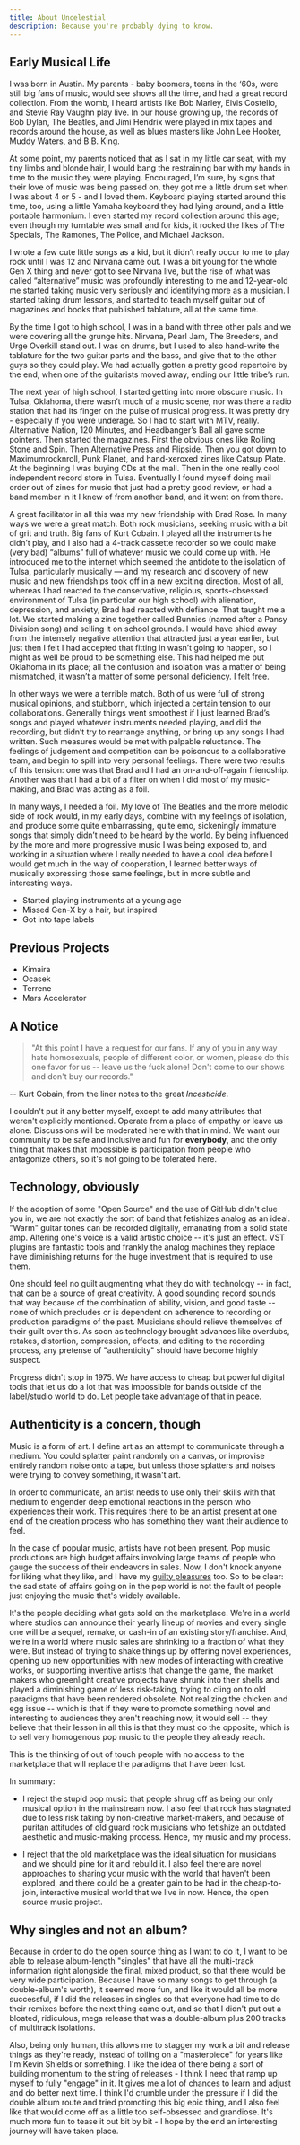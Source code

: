 ```yaml
---
title: About Uncelestial
description: Because you're probably dying to know.
---
```


## Early Musical Life

I was born in Austin. My parents - baby boomers, teens in the ‘60s, were still big fans of music,
would see shows all the time, and had a great record collection. From the womb, I
heard artists like Bob Marley, Elvis Costello, and Stevie Ray Vaughn play live. In our house 
growing up, the records of Bob Dylan, The Beatles, and Jimi Hendrix were played in mix tapes
and records around the house, as well as blues masters like John Lee Hooker, Muddy Waters, and 
B.B. King.

At some point, my parents noticed that as I sat in my little car seat, with my tiny limbs and 
blonde hair, I would bang the restraining bar with my hands in time to the music they were
playing. Encouraged, I’m sure, by signs that their love of music was being passed on, they 
got me a little drum set when I was about 4 or 5 - and I loved them. Keyboard playing
started around this time, too, using a little Yamaha keyboard they had lying around,
and a little portable harmonium. I even started my record collection around this age;
even though my turntable was small and for kids, it rocked the likes of The Specials,
The Ramones, The Police, and Michael Jackson. 

I wrote a few cute little songs as a kid, but it didn’t really occur to me to play rock
until I was 12 and Nirvana came out. I was a bit young for the whole Gen X thing and never got to see Nirvana live, but the rise of what was called “alternative” music was profoundly interesting to me and 12-year-old me started taking music very seriously and identifying more as a musician. I started taking drum lessons, and started to teach myself guitar out of magazines and books that published tablature, all at the same time.

By the time I got to high school, I was in a band with three other pals and we were covering
all the grunge hits. Nirvana, Pearl Jam, The Breeders, and Urge Overkill stand out. I was on drums,
but I used to also hand-write the tablature for the two guitar parts and the bass, and give that
to the other guys so they could play. We had actually gotten a pretty good repertoire by the end,
when one of the guitarists moved away, ending our little tribe’s run.

The next year of high school, I started getting into more obscure music. In Tulsa, Oklahoma, there
wasn’t much of a music scene, nor was there a radio station that had its finger on the pulse of 
musical progress. It was pretty dry - especially if you were underage. So I had to start
with MTV, really. Alternative Nation, 120 Minutes, and Headbanger’s Ball all gave some pointers. Then
started the magazines. First the obvious ones like Rolling Stone and Spin. Then Alternative Press and
Flipside. Then you got down to Maximumrocknroll, Punk Planet, and hand-xeroxed zines like Catsup Plate.
At the beginning I was buying CDs at the mall. Then in the one really cool independent record store in Tulsa. Eventually I found myself doing mail order out of zines for music that just had a pretty good
review, or had a band member in it I knew of from another band, and it went on from there.
 
A great facilitator in all this was my new friendship with Brad Rose. In many ways we were a great
match. Both rock musicians, seeking music with a bit of grit and truth. Big fans of Kurt Cobain. I played
all the instruments he didn’t play, and I also had a 4-track cassette recorder so we could make (very
bad) “albums” full of whatever music we could come up with. He introduced me to the internet which
seemed the antidote to the isolation of Tulsa, particularly musically — and my research and discovery
of new music and new friendships took off in a new exciting direction. Most of all, whereas I had reacted
to the conservative, religious, sports-obsessed environment of Tulsa (in particular our high school) with
alienation, depression, and anxiety, Brad had reacted with defiance. That taught me a lot. We started
making a zine together called Bunnies (named after a Pansy Division song) and selling it on school grounds. I would have shied away from the intensely negative attention that attracted just a year 
earlier, but just then I felt I had accepted that fitting in wasn’t going to happen, so I might as well
be proud to be something else. This had helped me put Oklahoma in its place; all the confusion and
isolation was a matter of being mismatched, it wasn’t a matter of some personal deficiency. I felt free.

In other ways we were a terrible match. Both of us were full of strong musical opinions, and stubborn,
which injected a certain tension to our collaborations. Generally things went smoothest if I just learned
Brad’s songs and played whatever instruments needed playing, and did the recording, but didn’t try to
rearrange anything, or bring up any songs I had written. Such measures would be met with palpable
reluctance. The feelings of judgement and competition can be poisonous to a collaborative team, and 
begin to spill into very personal feelings. There were two results of this tension: one was that Brad and
I had an on-and-off-again friendship. Another was that I had a bit of a filter on when I did most of
my music-making, and Brad was acting as a foil.

In many ways, I needed a foil. My love of The Beatles and the more melodic side of rock would, in my early
days, combine with my feelings of isolation, and produce some quite embarrassing, quite emo, sickeningly
immature songs that simply didn’t need to be heard by the world. By being influenced by the more and more
progressive music I was being exposed to, and working in a situation where I really needed to have a cool
idea before I would get much in the way of cooperation, I learned better ways of musically expressing
those same feelings, but in more subtle and interesting ways.


- Started playing instruments at a young age
- Missed Gen-X by a hair, but inspired
- Got into tape labels

## Previous Projects

- Kimaira
- Ocasek
- Terrene
- Mars Accelerator

## A Notice

> "At this point I have a request for our fans.  If any of you in any way hate 
> homosexuals, people of different color, or women, please do this one favor
> for us -- leave us the fuck alone!  Don't come to our shows and don't buy our records."

-- Kurt Cobain, from the liner notes to the great *Incesticide*.

I couldn't put it any better myself, except to add many attributes that weren't
explicitly mentioned. Operate from a place of empathy or leave us alone. Discussions
will be moderated here with that in mind. We want our community to be safe and 
inclusive and fun for **everybody**, and the
only thing that makes that impossible is participation from people who antagonize
others, so it's not going to be tolerated here.

## Technology, obviously

If the adoption of some "Open Source"  and the use of GitHub didn't clue you
in, we are not exactly the sort of band that fetishizes analog as an ideal. "Warm"
guitar tones can be recorded digitally, emanating from a solid state amp. Altering
one's voice is a valid artistic choice -- it's just an effect. VST plugins are
fantastic tools and frankly the analog machines they replace have diminishing
returns for the huge investment that is required to use them.

One should feel no guilt augmenting what they do with technology -- in fact,
that can be a source of great creativity.
A good sounding record sounds that way because of the combination of ability, 
vision, and good taste -- none of which precludes or is dependent on adherence to
recording or production paradigms of the past. Musicians should relieve themselves
of their guilt over this. As soon as technology brought advances like overdubs,
retakes, distortion, compression, effects, and editing to the recording process,
any pretense of "authenticity" should have become highly suspect. 

Progress didn't stop in 1975. We have access to cheap but powerful digital tools 
that let us do a lot that was impossible for bands outside of the label/studio
world to do. Let people take advantage of that in peace.

## Authenticity is a concern, though

Music is a form of art. I define art as an attempt to communicate through a medium.
You could splatter paint randomly on a canvas, or improvise entirely random noise
onto a tape, but unless those splatters and noises were trying to convey something,
it wasn't art.

In order to communicate, an artist needs to use only their skills with that medium
to engender deep emotional reactions in the person who experiences their work. This
requires there to be an artist present at one end of the creation process who has
something they want their audience to feel. 

In the case of popular music, artists have not been present. Pop music productions
are high budget affairs involving large teams of people who gauge the success of 
their endeavors in sales. Now, I don't knock anyone for liking what they like,
and I have my [guilty pleasures](https://www.youtube.com/watch?v=ccenFp_3kq8) too.
So to be clear: the sad state of affairs going on in the pop world is not the 
fault of people just enjoying the music that's widely available. 

It's the people deciding what gets sold on the marketplace. We're in a world where
studios can announce their yearly lineup of movies and every single one will be 
a sequel, remake, or cash-in of an existing story/franchise. And, we're in a world
where music sales are shrinking to a fraction of what they were. But instead of
trying to shake things up by offering novel experiences, opening up new opportunities
with new modes of interacting with creative works, or supporting inventive artists
that change the game, the market makers who greenlight creative projects have
shrunk into their shells and played a diminishing game of less risk-taking, trying
to cling on to old paradigms that have been rendered obsolete. Not realizing the
chicken and egg issue -- which is that if they were to promote something novel and
interesting to audiences they aren't reaching now, it would sell -- they believe
that their lesson in all this is that they must do the opposite, which is to sell
very homogenous pop music to the people they already reach.

This is the thinking of out of touch people with no access to the marketplace that
will replace the paradigms that have been lost. 

In summary: 

- I reject the stupid pop music that people shrug off as being our only musical option
in the mainstream now. I also feel that rock has stagnated due to less risk
taking by non-creative market-makers, and because of puritan attitudes of old guard
rock musicians who fetishize an outdated aesthetic and music-making process.
Hence, my music and my process.

- I reject that the old marketplace was the ideal situation for musicians and we
should pine for it and rebuild it. I also feel there are novel approaches to sharing
your music with the world that haven't been explored, and there could be a greater gain
to be had in the cheap-to-join, interactive musical world that we live in now.
Hence, the open source music project.

## Why singles and not an album?

Because in order to do the open source thing as I want to do it, I want to be able to
release album-length "singles" that have all the multi-track information right alongside
the final, mixed product, so that there would be very wide participation. Because I have
so many songs to get through (a double-album's worth), it seemed more fun, and like it
would all be more successful, if I did the releases in singles so that everyone had time
to do their remixes before the next thing came out, and so that I didn't put out a
bloated, ridiculous, mega release that was a double-album plus 200 tracks of multitrack
isolations. 

Also, being only human, this allows me to stagger my work a bit and release
things as they're ready, instead of toiling on a "masterpiece" for years like I'm Kevin
Shields or something. I like the idea of there being a sort of building momentum to the
string of releases - I think I need that ramp up myself to fully "engage" in it. It gives
me a lot of chances to learn and adjust and do better next time. I think I'd crumble under
the pressure if I did the double album route and tried promoting this big epic thing, and I
also feel like that would come off as a little too self-obsessed and grandiose. It's much
more fun to tease it out bit by bit - I hope by the end an interesting journey will have
taken place.
